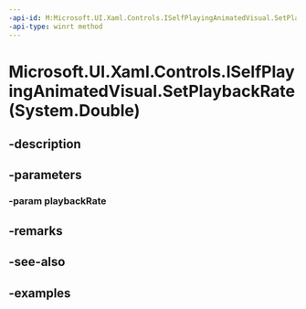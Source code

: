 ```yaml
---
-api-id: M:Microsoft.UI.Xaml.Controls.ISelfPlayingAnimatedVisual.SetPlaybackRate(System.Double)
-api-type: winrt method
---
```


# Microsoft.UI.Xaml.Controls.ISelfPlayingAnimatedVisual.SetPlaybackRate(System.Double)

<!--
public void SetPlaybackRate (double playbackRate);
-->


## -description

## -parameters

### -param playbackRate

## -remarks

## -see-also

## -examples



